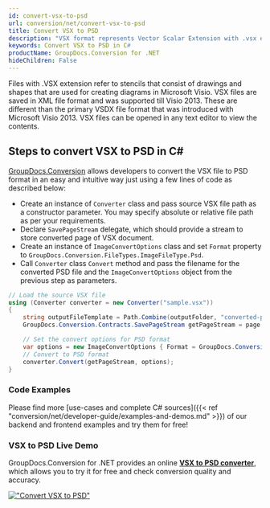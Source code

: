 ```yaml
---
id: convert-vsx-to-psd
url: conversion/net/convert-vsx-to-psd
title: Convert VSX to PSD
description: "VSX format represents Vector Scalar Extension with .vsx extension. Learn how to convert VSX to PSD file programmatically in C# language using GroupDocs.Conversion for .NET library."
keywords: Convert VSX to PSD in C#
productName: GroupDocs.Conversion for .NET
hideChildren: False
---
```


Files with .VSX extension refer to stencils that consist of drawings and shapes that are used for creating diagrams in Microsoft Visio. VSX files are saved in XML file format and was supported till Visio 2013. These are different than the primary VSDX file format that was introduced with Microsoft Visio 2013. VSX files can be opened in any text editor to view the contents.

## Steps to convert VSX to PSD in C#

[GroupDocs.Conversion](https://products.groupdocs.com/conversion/net) allows developers to convert the VSX file to PSD format in an easy and intuitive way just using a few lines of code as described below:

* Create an instance of `Converter` class and pass source VSX file path as a constructor parameter. You may specify absolute or relative file path as per your requirements. 
* Declare `SavePageStream` delegate, which should provide a stream to store converted page of VSX document.
* Create an instance of `ImageConvertOptions` class and set `Format` property to `GroupDocs.Conversion.FileTypes.ImageFileType.Psd`.
* Call `Converter` class `Convert` method and pass the filename for the converted PSD file and the `ImageConvertOptions` object from the previous step as parameters.

```csharp
// Load the source VSX file
using (Converter converter = new Converter("sample.vsx"))
{
    string outputFileTemplate = Path.Combine(outputFolder, "converted-page-{0}.psd");
    GroupDocs.Conversion.Contracts.SavePageStream getPageStream = page => new FileStream(string.Format(outputFileTemplate, page), FileMode.Create);

    // Set the convert options for PSD format
    var options = new ImageConvertOptions { Format = GroupDocs.Conversion.FileTypes.ImageFileType.Psd };   
    // Convert to PSD format
    converter.Convert(getPageStream, options);
}
```

### Code Examples

Please find more [use-cases and complete C# sources]({{< ref "conversion/net/developer-guide/examples-and-demos.md" >}}) of our backend and frontend examples and try them for free!

### VSX to PSD Live Demo

GroupDocs.Conversion for .NET provides an online [**VSX to PSD converter**](https://products.groupdocs.app/conversion/vsx-to-psd), which allows you to try it for free and check conversion quality and accuracy.

[!["Convert VSX to PSD"](conversion/net/images/convert-to-psd/convert-vsx-to-psd.png)](https://products.groupdocs.app/conversion/vsx-to-psd)